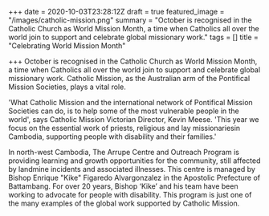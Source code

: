 +++
date = 2020-10-03T23:28:12Z
draft = true
featured_image = "/images/catholic-mission.png"
summary = "October is recognised in the Catholic Church as World Mission Month, a time when Catholics all over the world join to support and celebrate global missionary work."
tags = []
title = "Celebrating World Mission Month"

+++
October is recognised in the Catholic Church as World Mission Month, a time when Catholics all over the world join to support and celebrate global missionary work. Catholic Mission, as the Australian arm of the Pontifical Mission Societies, plays a vital role. 

'What Catholic Mission and the international network of Pontifical Mission Societies can do, is to help some of the most vulnerable people in the world', says Catholic Mission Victorian Director, Kevin Meese. 'This year we focus on the essential work of priests, religious and lay missionariesin Cambodia, supporting people with disability and their families.' 

In north-west Cambodia, The Arrupe Centre and Outreach Program is providing learning and growth opportunities for the community, still affected by landmine incidents and associated illnesses. This centre is managed by Bishop Enrique "Kike" Figaredo Alvargonzalez in the Apostolic Prefecture of Battambang. For over 20 years, Bishop ‘Kike’ and his team have been working to advocate for people with disability. This program is just one of the many examples of the global work supported by Catholic Mission.